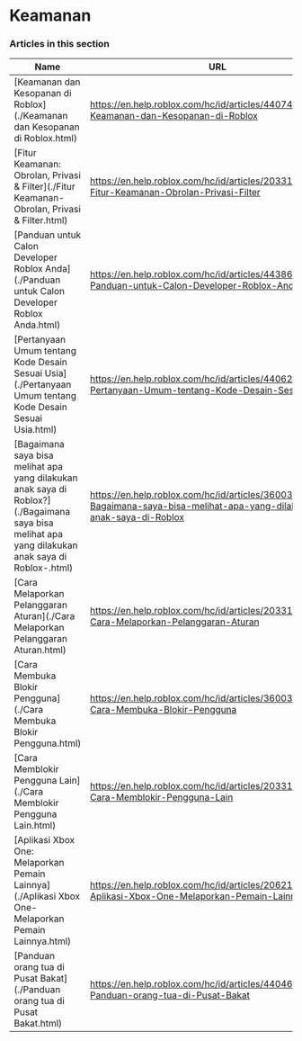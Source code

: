 # Keamanan  
### Articles in this section
Name|URL
-|-
[Keamanan dan Kesopanan di Roblox](./Keamanan dan Kesopanan di Roblox.html) |https://en.help.roblox.com/hc/id/articles/4407444339348-Keamanan-dan-Kesopanan-di-Roblox
[Fitur Keamanan: Obrolan, Privasi & Filter](./Fitur Keamanan- Obrolan, Privasi & Filter.html) |https://en.help.roblox.com/hc/id/articles/203313120-Fitur-Keamanan-Obrolan-Privasi-Filter
[Panduan untuk Calon Developer Roblox Anda](./Panduan untuk Calon Developer Roblox Anda.html) |https://en.help.roblox.com/hc/id/articles/4438648708756-Panduan-untuk-Calon-Developer-Roblox-Anda
[Pertanyaan Umum tentang Kode Desain Sesuai Usia](./Pertanyaan Umum tentang Kode Desain Sesuai Usia.html) |https://en.help.roblox.com/hc/id/articles/4406238486676-Pertanyaan-Umum-tentang-Kode-Desain-Sesuai-Usia
[Bagaimana saya bisa melihat apa yang dilakukan anak saya di Roblox?](./Bagaimana saya bisa melihat apa yang dilakukan anak saya di Roblox-.html) |https://en.help.roblox.com/hc/id/articles/360031384652-Bagaimana-saya-bisa-melihat-apa-yang-dilakukan-anak-saya-di-Roblox
[Cara Melaporkan Pelanggaran Aturan](./Cara Melaporkan Pelanggaran Aturan.html) |https://en.help.roblox.com/hc/id/articles/203312410-Cara-Melaporkan-Pelanggaran-Aturan
[Cara Membuka Blokir Pengguna](./Cara Membuka Blokir Pengguna.html) |https://en.help.roblox.com/hc/id/articles/360033386312-Cara-Membuka-Blokir-Pengguna
[Cara Memblokir Pengguna Lain](./Cara Memblokir Pengguna Lain.html) |https://en.help.roblox.com/hc/id/articles/203314270-Cara-Memblokir-Pengguna-Lain
[Aplikasi Xbox One: Melaporkan Pemain Lainnya](./Aplikasi Xbox One- Melaporkan Pemain Lainnya.html) |https://en.help.roblox.com/hc/id/articles/206210440-Aplikasi-Xbox-One-Melaporkan-Pemain-Lainnya
[Panduan orang tua di Pusat Bakat](./Panduan orang tua di Pusat Bakat.html) |https://en.help.roblox.com/hc/id/articles/4404630280980-Panduan-orang-tua-di-Pusat-Bakat